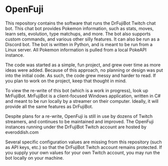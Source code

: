 # OpenFuji

This repository contains the software that runs the DrFujiBot Twitch chat bot. This chat bot provides Pokemon information, such as stats, moves, learn sets, evolution, type matchups, and more. The bot also supports custom commands, and various other silly features. It can also be run as a Discord bot. The bot is written in Python, and is meant to be run from a Linux server. All Pokemon information is pulled from a local PokeAPI instance.

The code was started as a simple, fun project, and grew over time as more ideas were added. Because of this approach, no planning or design was put into the initial code. As such, the code grew messy and harder to read. If you plan to work on the project, keep that thought in mind.

To view the re-write of this bot (which is a work in progress), look up MrFujiBot. MrFujiBot is a client-focused Windows application, written in C# and meant to be run locally by a streamer on their computer. Ideally, it will provide all the same features as DrFujiBot.

Despite plans for a re-write, OpenFuji is still in use by dozens of Twitch streamers, and continues to be maintained and improved. The OpenFuji instances running under the DrFujiBot Twitch account are hosted by everoddish.com

Several specific configuration values are missing from this repository (such as API keys, etc.) so that the DrFujiBot Twitch account remains protected. If you supply your own values for your own Twitch account, you may run the bot locally on your machine.
